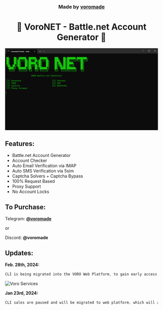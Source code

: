 <h3 align="center">
  Made by <a href="https://github.com/voromade">voromade</a>
</h3>

<h1 align="center">🔵 VoroNET - Battle.net Account Generator 🔵</h1>

<p align="center">
  <img src="./screenshot.png" alt="Voro NET">
</p>

## Features:

- Battle.net Account Generator
- Account Checker
- Auto Email Verification via IMAP
- Auto SMS Verification via 5sim
- Captcha Solvers + Captcha Bypass
- 100% Request Based
- Proxy Support
- No Account Locks


## To Purchase:

Telegram: [**@voromade**](https://t.me/voromade)

or

Discord: **@voromade**


## Updates:
**Feb. 28th, 2024:**

```js
CLI is being migrated into the VORO Web Platform, to gain early access reach out on Telegram or Discord:
```
<img src="https://media.discordapp.net/attachments/1187784554338058323/1215077783919919145/image.png?ex=65fb705e&is=65e8fb5e&hm=64d35210c60a87729627cfb887bb156af5f127b29e80376dffc6683f03f11449&=&format=webp&quality=lossless&width=687&height=308" alt="Voro Services" />


**Jan 23rd, 2024:**
```js
CLI sales are paused and will be migrated to web platform, which will allow you to generate from anywhere!
```
